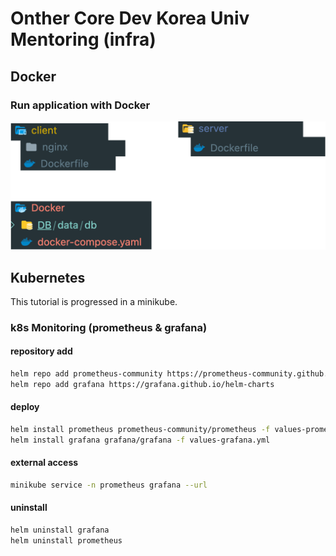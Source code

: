 # Onther Core Dev Korea Univ Mentoring (infra)

## Docker

### Run application with Docker

![docker](./assets/docker.png)

## Kubernetes

This tutorial is progressed in a minikube.

### k8s Monitoring (prometheus & grafana)

#### repository add

```bash
helm repo add prometheus-community https://prometheus-community.github.io/helm-charts
helm repo add grafana https://grafana.github.io/helm-charts
```

#### deploy

```bash
helm install prometheus prometheus-community/prometheus -f values-prometheus.yml
helm install grafana grafana/grafana -f values-grafana.yml
```

#### external access

```bash
minikube service -n prometheus grafana --url
```

#### uninstall

```bash
helm uninstall grafana
helm uninstall prometheus
```

